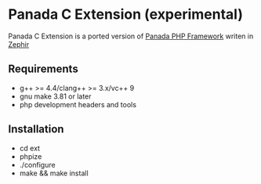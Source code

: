Panada C Extension (experimental)
================================

Panada C Extension is a ported version of [Panada PHP Framework](https://github.com/panada/Panada) writen in [Zephir](https://github.com/phalcon/zephir)

Requirements
------------

* g++ >= 4.4/clang++ >= 3.x/vc++ 9
* gnu make 3.81 or later
* php development headers and tools

Installation
------------

* cd ext
* phpize
* ./configure
* make && make install
